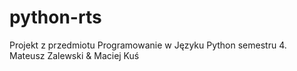 # python-rts
Projekt z przedmiotu Programowanie w Języku Python semestru 4.
Mateusz Zalewski & Maciej Kuś
